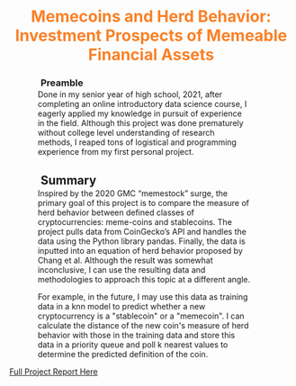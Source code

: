 <h1 style="color: #FA8128; text-align: center;">
    Memecoins and Herd Behavior: Investment Prospects of Memeable Financial Assets
</h1>
<h3 style="margin-left: 11%; margin-bottom: -12px;">Preamble</h2>
<p style="margin-left: 10%; margin-right: 15%;">
    Done in my senior year of high school, 2021, after completing an online introductory data science course, I eagerly applied my knowledge in pursuit of experience in the field. Although this project was done prematurely without college level understanding of research methods, I reaped tons of logistical and programming experience from my first personal project. 
</p>
<h2 style="margin-left: 11%; margin-bottom: -12px;">Summary</h2>
<p style="margin-left: 10%; margin-right: 15%;">
    Inspired by the 2020 GMC “memestock” surge, the primary goal of this project is to compare the measure of herd behavior between defined classes of cryptocurrencies: meme-coins and stablecoins. The project pulls data from CoinGecko’s API and handles the data using the Python library pandas. Finally, the data is inputted into an equation of herd behavior proposed by Chang et al. Although the result was somewhat inconclusive, I can use the resulting data and methodologies to approach this topic at a different angle. </p>
<p style="margin-left: 10%; margin-right: 15%;">
    For example, in the future, I may use this data as training data in a knn model to predict whether a new cryptocurrency is a "stablecoin" or a "memecoin". I can calculate the distance of the new coin's measure of herd behavior with those in the training data and store this data in a priority queue and poll k nearest values to determine the predicted definition of the coin. 
</p>
<a href="https://samuelsilver.me/highschool-portfolio/images/downloads/memecoin_research.pdf">Full Project Report Here</a>


